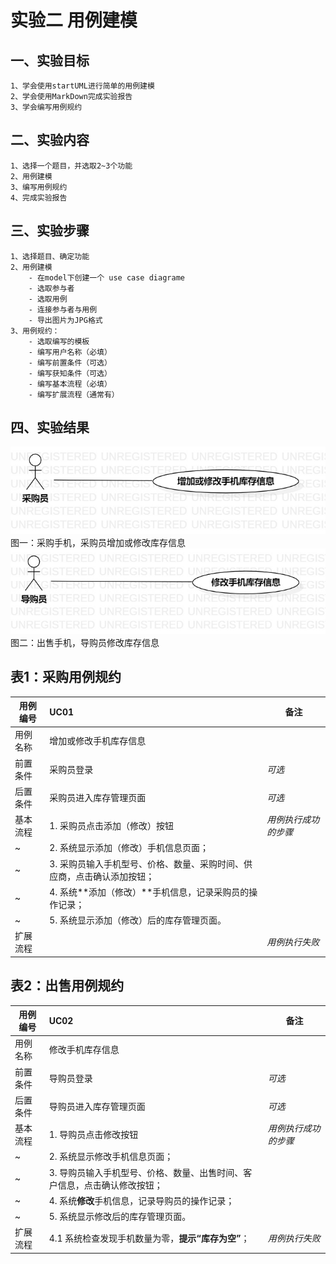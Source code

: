 # 实验二 用例建模

## 一、实验目标
	1、学会使用startUML进行简单的用例建模
	2、学会使用MarkDown完成实验报告
	3、学会编写用例规约
## 二、实验内容
	1、选择一个题目，并选取2~3个功能
	2、用例建模
	3、编写用例规约
	4、完成实验报告
## 三、实验步骤
	1、选择题目、确定功能
	2、用例建模
		- 在model下创建一个 use case diagrame
		- 选取参与者
		- 选取用例
		- 连接参与者与用例
		- 导出图片为JPG格式
	3、用例规约：
		- 选取编写的模板
		- 编写用户名称（必填）
		- 编写前置条件（可选）
		- 编写获知条件（可选）
		- 编写基本流程（必填）
		- 编写扩展流程（通常有）
## 四、实验结果
	
![手机进销存系统](./Lb2_采购手机.jpg)  
图一：采购手机，采购员增加或修改库存信息
![手机进销存系统](./Lb2_出售手机.jpg)  
图二：出售手机，导购员修改库存信息

## 表1：采购用例规约  

用例编号  | UC01 | 备注  
-|:-|-  
用例名称  | 增加或修改手机库存信息  |   
前置条件  | 采购员登录    | *可选*   
后置条件  | 采购员进入库存管理页面     | *可选*   
基本流程  | 1. 采购员点击添加（修改）按钮  |*用例执行成功的步骤*    
~| 2. 系统显示添加（修改）手机信息页面；  |   
~| 3. 采购员输入手机型号、价格、数量、采购时间、供应商，点击确认添加按钮；  |   
~| 4. 系统**添加（修改）**手机信息，记录采购员的操作记录；  |   
~| 5. 系统显示添加（修改）后的库存管理页面。  |  
扩展流程  |  |*用例执行失败*    

## 表2：出售用例规约  

用例编号  | UC02 | 备注  
-|:-|-  
用例名称  | 修改手机库存信息  |   
前置条件  | 导购员登录    | *可选*   
后置条件  | 导购员进入库存管理页面     | *可选*   
基本流程  | 1. 导购员点击修改按钮  |*用例执行成功的步骤*    
~| 2. 系统显示修改手机信息页面；  |   
~| 3. 导购员输入手机型号、价格、数量、出售时间、客户信息，点击确认修改按钮；  |   
~| 4. 系统**修改**手机信息，记录导购员的操作记录；  |   
~| 5. 系统显示修改后的库存管理页面。  |  
扩展流程  | 4.1 系统检查发现手机数量为零，**提示“库存为空”**；  |*用例执行失败*    
